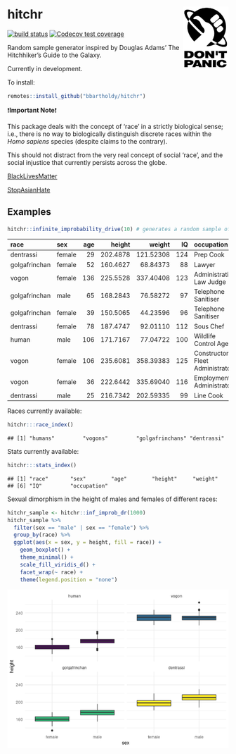 
<!-- README.md is generated by README.Rmd. Please edit .Rmd file. -->

# hitchr <img src="./README_files/thumb.jpg" align="right" height="139" />

<!-- badges: start -->

[![build
status](https://github.com/bbartholdy/hitchr/workflows/R-CMD-check/badge.svg)](https://github.com/bbartholdy/hitchr/actions)
[![Codecov test
coverage](https://codecov.io/gh/bbartholdy/hitchr/branch/master/graph/badge.svg)](https://codecov.io/gh/bbartholdy/hitchr?branch=master)
<!-- badges: end -->

Random sample generator inspired by Douglas Adams’ The Hitchhiker’s
Guide to the Galaxy.

Currently in development.

To install:

``` r
remotes::install_github("bbartholdy/hitchr")
```

:exclamation:**Important Note**:exclamation:

This package deals with the concept of ‘race’ in a strictly biological
sense; i.e., there is no way to biologically distinguish discrete races
within the *Homo sapiens* species (despite claims to the contrary).

This should not distract from the very real concept of social ‘race’,
and the social injustice that currently persists across the globe.

[BlackLivesMatter](https://blacklivesmatter.com/)

[StopAsianHate](https://www.stopasianhate.info/)

## Examples

``` r
hitchr::infinite_improbability_drive(10) # generates a random sample of 10 individuals
```

| race          | sex    | age |   height |    weight |  IQ | occupation                      |
|:--------------|:-------|----:|---------:|----------:|----:|:--------------------------------|
| dentrassi     | female |  29 | 202.4878 | 121.52308 | 124 | Prep Cook                       |
| golgafrinchan | female |  52 | 160.4627 |  68.84373 |  88 | Lawyer                          |
| vogon         | female | 136 | 225.5528 | 337.40408 | 123 | Administrative Law Judge        |
| golgafrinchan | male   |  65 | 168.2843 |  76.58272 |  97 | Telephone Sanitiser             |
| golgafrinchan | female |  39 | 150.5065 |  44.23596 |  96 | Telephone Sanitiser             |
| dentrassi     | female |  78 | 187.4747 |  92.01110 | 112 | Sous Chef                       |
| human         | male   | 106 | 171.7167 |  77.04722 | 100 | Wildlife Control Agent          |
| vogon         | female | 106 | 235.6081 | 358.39383 | 125 | Constructor Fleet Administrator |
| vogon         | female |  36 | 222.6442 | 335.69040 | 116 | Employment Administrator        |
| dentrassi     | male   |  25 | 216.7342 | 202.59335 |  99 | Line Cook                       |

Races currently available:

``` r
hitchr:::race_index()
```

    ## [1] "humans"         "vogons"         "golgafrinchans" "dentrassi"

Stats currently available:

``` r
hitchr:::stats_index()
```

    ## [1] "race"       "sex"        "age"        "height"     "weight"    
    ## [6] "IQ"         "occupation"

Sexual dimorphism in the height of males and females of different races:

``` r
hitchr_sample <- hitchr::inf_improb_dr(1000)
hitchr_sample %>%
  filter(sex == "male" | sex == "female") %>%
  group_by(race) %>%
  ggplot(aes(x = sex, y = height, fill = race)) +
    geom_boxplot() +
    theme_minimal() +
    scale_fill_viridis_d() +
    facet_wrap(~ race) +
    theme(legend.position = "none")
```

![](README_files/figure-gfm/sex-dim-1.png)<!-- -->
